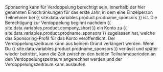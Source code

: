 Sponsoring kann für Verdoppelung berechtigt sein, innerhalb der hier genannten Einschränkungen für das erste Jahr, in dem eine Einzelperson Teilnehmer bei {{ site.data.variables.product.prodname_sponsors }} ist. Die Berechtigung zur Verdoppelung beginnt nachdem {{ site.data.variables.product.company_short }} ein Konto zu {{ site.data.variables.product.prodname_sponsors }} zugelassen hat, welche das Sponsoring-Profil für das Konto veröffentlicht. Der Verdoppelungszeitraum kann aus keinem Grund verlängert werden. Wenn Du {{ site.data.variables.product.prodname_sponsors }} verlässt und später wieder beitrittst, kann die Zeit zwischen den beiden Teilnahmeperioden an den Verdoppelungszeitraum angerechnet werden und der Verdoppelungszeitraum kann auslaufen.
